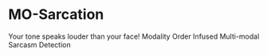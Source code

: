 # MO-Sarcation
Your tone speaks louder than your face! Modality Order Infused Multi-modal Sarcasm Detection
